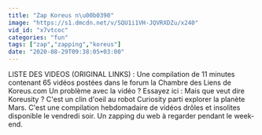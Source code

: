 ```yaml
---
title: "Zap Koreus n\u00b0390"
image: "https://s1.dmcdn.net/v/SQU1i1VH-JQVRXDZu/x240"
vid_id: "x7vtcoc"
categories: "fun"
tags: ["zap","zapping","koreus"]
date: "2020-08-29T09:38:05+03:00"
---
```

LISTE DES VIDEOS (ORIGINAL LINKS) :  Une compilation de 11 minutes contenant 65 vidéos postées dans le forum la Chambre des Liens de Koreus.com Un problème avec la vidéo ? Essayez ici :  Mais que veut dire Koreusity ? C'est un clin d'oeil au robot Curiosity parti explorer la planète Mars. C'est une compilation hebdomadaire de vidéos drôles et insolites disponible le vendredi soir. Un zapping du web à regarder pendant le week-end.
